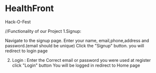 # HealthFront
Hack-O-Fest

//Functionality of our Project
1.Signup:

Navigate to the signup page.
Enter your name, email,phone,address and password.(email should be unique)
Click the "Signup" button.
you will redirect to login page

2. Login :
Enter the Correct email or password you were used at register
click "Login" button
You will be logged in redirect to Home page


